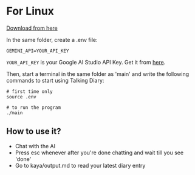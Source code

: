 # For Linux

[Download from here](https://github.com/yashnarang000/talkingdiary2/tree/main/executables/prototype/linux)

In the same folder, create a .env file:
```
GEMINI_API=YOUR_API_KEY
```

`YOUR_API_KEY` is your Google AI Studio API Key. Get it from [here](https://aistudio.google.com/app/apikey).

Then, start a terminal in the same folder as 'main' and write the following commands to start using Talking Diary:


```
# first time only
source .env
```

```
# to run the program
./main
```

## How to use it?

- Chat with the AI
- Press esc whenever after you're done chatting and wait till you see 'done'
- Go to kaya/output.md to read your latest diary entry

